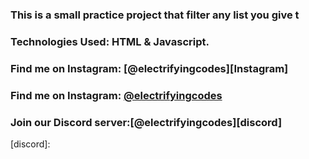 ### This is a small practice project that filter any list you give t

### Technologies Used: HTML & Javascript.

### Find me on Instagram: [@electrifyingcodes][Instagram]
### Find me on Instagram: [@electrifyingcodes][Telegram]
### Join our Discord server:[@electrifyingcodes][discord]

[Instgram]:https://www.instagram.com/electrifying_codes
[Telegram]:https://t.me/electrifyingcodes
[discord]: 